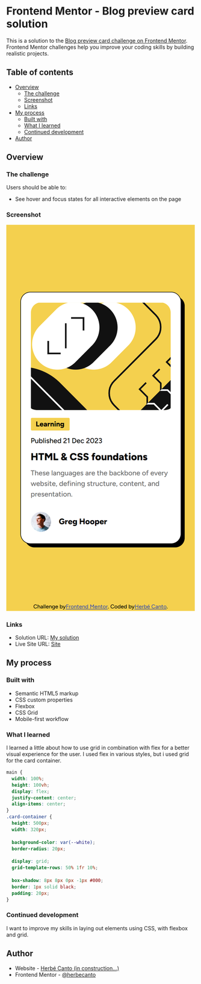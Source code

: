 # Frontend Mentor - Blog preview card solution

This is a solution to the [Blog preview card challenge on Frontend Mentor](https://www.frontendmentor.io/challenges/blog-preview-card-ckPaj01IcS). Frontend Mentor challenges help you improve your coding skills by building realistic projects.

## Table of contents

- [Overview](#overview)
  - [The challenge](#the-challenge)
  - [Screenshot](#screenshot)
  - [Links](#links)
- [My process](#my-process)
  - [Built with](#built-with)
  - [What I learned](#what-i-learned)
  - [Continued development](#continued-development)
- [Author](#author)

## Overview

### The challenge

Users should be able to:

- See hover and focus states for all interactive elements on the page

### Screenshot

![](./Screenshot_.png)

### Links

- Solution URL: [My solution](https://github.com/herbecanto/blog-preview-card__FrontEnd-Mentor)
- Live Site URL: [Site](https://herbecanto.github.io/blog-preview-card__FrontEnd-Mentor/)

## My process

### Built with

- Semantic HTML5 markup
- CSS custom properties
- Flexbox
- CSS Grid
- Mobile-first workflow

### What I learned

I learned a little about how to use grid in combination with flex for a better visual experience for the user.
I used flex in various styles, but i used grid for the card container.

```css
main {
  width: 100%;
  height: 100vh;
  display: flex;
  justify-content: center;
  align-items: center;
}
.card-container {
  height: 500px;
  width: 320px;

  background-color: var(--white);
  border-radius: 20px;

  display: grid;
  grid-template-rows: 50% 1fr 10%;

  box-shadow: 8px 8px 0px -1px #000;
  border: 1px solid black;
  padding: 20px;
}
```

### Continued development

I want to improve my skills in laying out elements using CSS, with flexbox and grid.

## Author

- Website - [Herbé Canto (in construction...)](https://herbecanto.github.io/)
- Frontend Mentor - [@herbecanto](https://www.frontendmentor.io/profile/herbecanto)

